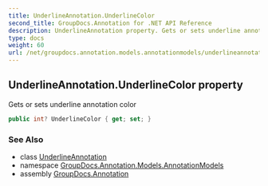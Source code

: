 ```yaml
---
title: UnderlineAnnotation.UnderlineColor
second_title: GroupDocs.Annotation for .NET API Reference
description: UnderlineAnnotation property. Gets or sets underline annotation color
type: docs
weight: 60
url: /net/groupdocs.annotation.models.annotationmodels/underlineannotation/underlinecolor/
---
```

## UnderlineAnnotation.UnderlineColor property

Gets or sets underline annotation color

```csharp
public int? UnderlineColor { get; set; }
```

### See Also

* class [UnderlineAnnotation](../)
* namespace [GroupDocs.Annotation.Models.AnnotationModels](../../underlineannotation/)
* assembly [GroupDocs.Annotation](../../../)


